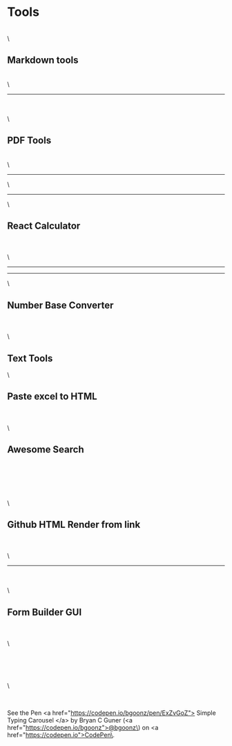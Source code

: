 # Tools

\
\


## Markdown tools

\
&#x20;\


***

\
\
\


## PDF Tools

\
\


***

\


***

\


## React Calculator

\
\
\


***

***

\


## Number Base Converter

\
\
\


## Text Tools

\


## Paste excel to HTML

\
\
\


## Awesome Search

\
\
\
\
\
\


## Github HTML Render from link

\
\
\


***

\
\
\


## Form Builder GUI

\
\
\


##

\
\
\
\


##

\
See the Pen \<a href="https://codepen.io/bgoonz/pen/ExZvGoZ"> Simple Typing Carousel \</a> by Bryan C Guner (\<a href="https://codepen.io/bgoonz">@bgoonz\</a>) on \<a href="https://codepen.io">CodePen\</a>.
